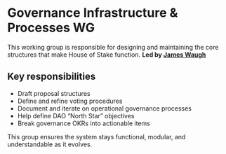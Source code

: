 # Governance Infrastructure & Processes WG

This working group is responsible for designing and maintaining the core structures that make House of Stake function.
**Led by [James Waugh](https://x.com/jwaup)**

## Key responsibilities

- Draft proposal structures
- Define and refine voting procedures
- Document and iterate on operational governance processes
- Help define DAO “North Star” objectives
- Break governance OKRs into actionable items

This group ensures the system stays functional, modular, and understandable as it evolves.
